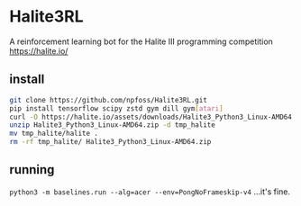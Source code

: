 # Halite3RL
A reinforcement learning bot for the Halite III programming competition https://halite.io/

## install

```bash
git clone https://github.com/npfoss/Halite3RL.git
pip install tensorflow scipy zstd gym dill gym[atari]
curl -O https://halite.io/assets/downloads/Halite3_Python3_Linux-AMD64.zip
unzip Halite3_Python3_Linux-AMD64.zip -d tmp_halite
mv tmp_halite/halite .
rm -rf tmp_halite/ Halite3_Python3_Linux-AMD64.zip
```

## running
`python3 -m baselines.run --alg=acer --env=PongNoFrameskip-v4`
...it's fine.
